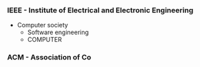 ### IEEE - Institute of Electrical and Electronic Engineering
- Computer society
	- Software engineering
	- COMPUTER
### ACM - Association of Co

